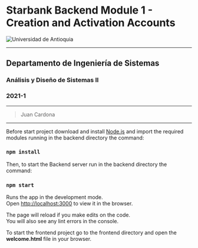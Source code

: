 # Starbank Backend Module 1 - Creation and Activation Accounts

![Universidad de Antioquia](https://vias.ciiisol.com/images/LogoFacultaddeIngenieria-verde.png)

---
## Departamento de Ingeniería de Sistemas
### Análisis y Diseño de Sistemas II
### 2021-1
---
> Juan Cardona 
---

Before start project download and install [Node.js](https://nodejs.org/es/) and import the required modules running in the backend directory the command: 

### `npm install`

Then, to start the Backend server run in the backend directory the command:

### `npm start`

Runs the app in the development mode.\
Open [http://localhost:3000](http://localhost:3000) to view it in the browser.

The page will reload if you make edits on the code.\
You will also see any lint errors in the console.

To start the frontend project go to the frontend directory and open the **welcome.html** file in your browser. 
